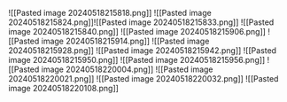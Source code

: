 ![[Pasted image 20240518215818.png]]
![[Pasted image 20240518215824.png]]![[Pasted image 20240518215833.png]]
![[Pasted image 20240518215840.png]]
![[Pasted image 20240518215906.png]]
![[Pasted image 20240518215914.png]]
![[Pasted image 20240518215928.png]]
![[Pasted image 20240518215942.png]]
![[Pasted image 20240518215950.png]]
![[Pasted image 20240518215956.png]]
![[Pasted image 20240518220004.png]]
![[Pasted image 20240518220021.png]]
![[Pasted image 20240518220032.png]]
![[Pasted image 20240518220108.png]]
